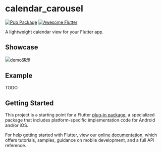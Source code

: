 # calendar_carousel

[![Pub Package](https://img.shields.io/pub/v/calendar_carousel.svg?style=flat-square)](https://pub.dartlang.org/packages/calendar_carousel)
[![Awesome Flutter](https://img.shields.io/badge/Awesome-Flutter-52bdeb.svg?longCache=true&style=flat-square)](https://github.com/zhengbomo/calendarcarousel)


A lightweight calendar view for your Flutter app.


## Showcase

![demo演示](https://github.com/zhengbomo/calendarcarousel/blob/master/images/demo.gif?raw=true)

## Example

TODO

## Getting Started

This project is a starting point for a Flutter
[plug-in package](https://flutter.io/developing-packages/),
a specialized package that includes platform-specific implementation code for
Android and/or iOS.

For help getting started with Flutter, view our 
[online documentation](https://flutter.io/docs), which offers tutorials, 
samples, guidance on mobile development, and a full API reference.

